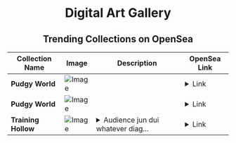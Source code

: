 <div align="center">

# Digital Art Gallery

## Trending Collections on OpenSea

| Collection Name                       | Image                                                                                     | Description                       | OpenSea Link                                                                                          |
|---------------------------------------|-------------------------------------------------------------------------------------------|-----------------------------------|--------------------------------------------------------------------------------------------------------|
| **Pudgy World** | ![Image](https://i.seadn.io/s/raw/files/b599dc27edeac671fb28a0da4c4e5f4e.jpg?w=500&auto=format?w=200&auto=format) |  | <details><summary>Link</summary>[Pudgy World](https://opensea.io/collection/pudgy-world-313)</details> |
| **Pudgy World** | ![Image](https://i.seadn.io/s/raw/files/b599dc27edeac671fb28a0da4c4e5f4e.jpg?w=500&auto=format?w=200&auto=format) |  | <details><summary>Link</summary>[Pudgy World](https://opensea.io/collection/pudgy-world-312)</details> |
| **Training Hollow** | ![Image](https://i.seadn.io/s/raw/files/ceebf464c30d9e64c4cc427dc69d219a.jpg?w=500&auto=format?w=200&auto=format) | <details><summary>Audience jun dui whatever diag...</summary>Audience jun dui whatever diagnosis trained sponsored luke ringtone</details> | <details><summary>Link</summary>[Training Hollow](https://opensea.io/collection/training-hollow)</details> |

</div>